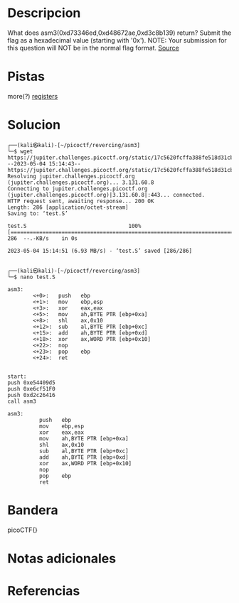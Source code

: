 # Descripcion
What does asm3(0xd73346ed,0xd48672ae,0xd3c8b139) return? Submit the flag as a hexadecimal value (starting with '0x'). NOTE: Your submission for this question will NOT be in the normal flag format. [Source](https://jupiter.challenges.picoctf.org/static/17c5620fcffa388fe518d31cb4dd99a0/test.S)

# Pistas
more(?) [registers](https://wiki.skullsecurity.org/index.php?title=Registers)

# Solucion
```
┌──(kali㉿kali)-[~/picoctf/revercing/asm3]
└─$ wget https://jupiter.challenges.picoctf.org/static/17c5620fcffa388fe518d31cb4dd99a0/test.S                
--2023-05-04 15:14:43--  https://jupiter.challenges.picoctf.org/static/17c5620fcffa388fe518d31cb4dd99a0/test.S
Resolving jupiter.challenges.picoctf.org (jupiter.challenges.picoctf.org)... 3.131.60.8
Connecting to jupiter.challenges.picoctf.org (jupiter.challenges.picoctf.org)|3.131.60.8|:443... connected.
HTTP request sent, awaiting response... 200 OK
Length: 286 [application/octet-stream]
Saving to: ‘test.S’

test.S                                100%[======================================================================>]     286  --.-KB/s    in 0s      

2023-05-04 15:14:51 (6.93 MB/s) - ‘test.S’ saved [286/286]

                                                                                                                                                     
┌──(kali㉿kali)-[~/picoctf/revercing/asm3]
└─$ nano test.S   

asm3:
        <+0>:   push   ebp
        <+1>:   mov    ebp,esp
        <+3>:   xor    eax,eax
        <+5>:   mov    ah,BYTE PTR [ebp+0xa]
        <+8>:   shl    ax,0x10
        <+12>:  sub    al,BYTE PTR [ebp+0xc]
        <+15>:  add    ah,BYTE PTR [ebp+0xd]
        <+18>:  xor    ax,WORD PTR [ebp+0x10]
        <+22>:  nop
        <+23>:  pop    ebp
        <+24>:  ret  


start:
push 0xe54409d5
push 0xe6cf51F0
push 0xd2c26416
call asm3

asm3:
          push   ebp
          mov    ebp,esp
          xor    eax,eax
          mov    ah,BYTE PTR [ebp+0xa]
          shl    ax,0x10
          sub    al,BYTE PTR [ebp+0xc]
          add    ah,BYTE PTR [ebp+0xd]
          xor    ax,WORD PTR [ebp+0x10]
          nop
          pop    ebp
          ret  
```

# Bandera
picoCTF{}

# Notas adicionales


# Referencias